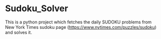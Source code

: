 # Sudoku_Solver
This is a python project which fetches the daily SUDOKU problems from New York Times sudoku page (https://www.nytimes.com/puzzles/sudoku) and solves it.
